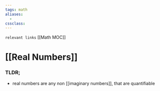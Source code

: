 ```yaml
---
tags: math 
aliases: 
  - 
cssclass: 
---
```

`relevant links` [[Math MOC]]

 # [[Real Numbers]]

### TLDR;
- real numbers are any non [[imaginary numbers]], that are quantifiable
